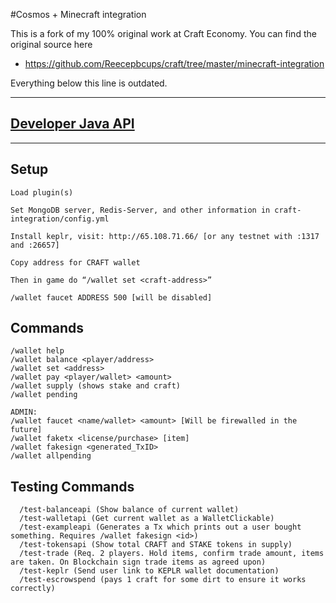 #Cosmos + Minecraft integration

This is a fork of my 100% original work at Craft Economy. You can find the original source here

- https://github.com/Reecepbcups/craft/tree/master/minecraft-integration

Everything below this line is outdated.

---

## [Developer Java API](docs/integration-api.md)
---

## Setup
```
Load plugin(s)

Set MongoDB server, Redis-Server, and other information in craft-integration/config.yml

Install keplr, visit: http://65.108.71.66/ [or any testnet with :1317 and :26657]

Copy address for CRAFT wallet

Then in game do “/wallet set <craft-address>”

/wallet faucet ADDRESS 500 [will be disabled]
```

## Commands
```
/wallet help
/wallet balance <player/address>
/wallet set <address>
/wallet pay <player/wallet> <amount>
/wallet supply (shows stake and craft)
/wallet pending

ADMIN:
/wallet faucet <name/wallet> <amount> [Will be firewalled in the future]
/wallet faketx <license/purchase> [item]
/wallet fakesign <generated_TxID>
/wallet allpending
```

## Testing Commands
```
  /test-balanceapi (Show balance of current wallet)
  /test-walletapi (Get current wallet as a WalletClickable)
  /test-exampleapi (Generates a Tx which prints out a user bought something. Requires /wallet fakesign <id>)
  /test-tokensapi (Show total CRAFT and STAKE tokens in supply)
  /test-trade (Req. 2 players. Hold items, confirm trade amount, items are taken. On Blockchain sign trade items as agreed upon)
  /test-keplr (Send user link to KEPLR wallet documentation)
  /test-escrowspend (pays 1 craft for some dirt to ensure it works correctly)
```
